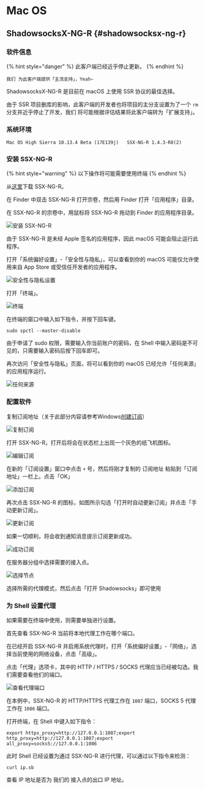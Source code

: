 # Mac OS

## ShadowsocksX-NG-R {#shadowsocksx-ng-r}

### 软件信息

{% hint style="danger" %}
此客户端已经近乎停止更新。
{% endhint %}

`我们 为此客户端提供「主流支持」，Yeah~`

ShadowsocksX-NG-R 是目前在 macOS 上使用 SSR 协议的最佳选择。

由于 SSR 项目删库的影响，此客户端的开发者也将项目的主分支设置为了一个 `rm` 分支并近乎停止了开发，我们 将可能根据评估结果将此客户端转为「扩展支持」。

### 系统环境

`Mac OS High Sierra 10.13.4 Beta (17E139j)  
SSX-NG-R 1.4.3-R8(2)`

### 安装 SSX-NG-R

{% hint style="warning" %}
以下操作将可能需要使用终端
{% endhint %}

从[这里](https://github.com/qinyuhang/ShadowsocksX-NG-R/releases/download/1.4.3-R8-build3/ShadowsocksX-NG-R8.dmg)下载 SSX-NG-R。

在 Finder 中双击 SSX-NG-R 打开宗卷，然后用 Finder 打开「应用程序」目录。  


在 SSX-NG-R 的宗卷中，用鼠标将 SSX-NG-R 拖动到 Finder 的应用程序目录。

![&#x5B89;&#x88C5; SSX-NG-R](https://rixcloud-1255365801.file.myqcloud.com/image/ec6iv.png)

由于 SSX-NG-R 是未经 Apple 签名的应用程序，因此 macOS 可能会阻止运行此程序。

打开「系统偏好设置」-「安全性与隐私」，可以查看到你的 macOS 可能仅允许使用来自 App Store 或受信任开发者的应用程序。

![&#x5B89;&#x5168;&#x6027;&#x4E0E;&#x9690;&#x79C1;&#x8BBE;&#x7F6E;](https://rixcloud-1255365801.file.myqcloud.com/image/jfntg.png)

打开「终端」。

![&#x7EC8;&#x7AEF;](https://rixcloud-1255365801.file.myqcloud.com/image/qigzs.png)

在终端的窗口中输入如下指令，并按下回车键。

```text
sudo spctl --master-disable
```

由于申请了 sudo 权限，需要输入你当前账户的密码，在 Shell 中输入密码是不可见的，只需要输入密码后按下回车即可。

再次访问「安全性与隐私」页面，将可以看到你的 macOS 已经允许「任何来源」的应用程序运行。

![&#x4EFB;&#x4F55;&#x6765;&#x6E90;](https://rixcloud-1255365801.file.myqcloud.com/image/jgkvg.png)

### 配置软件

复制订阅地址（关于此部分内容请参考Windows[创建订阅](https://doc.biwcloud.com/windows#chuang-jian-ding-yue-lian-jie)）

![&#x590D;&#x5236;&#x8BA2;&#x9605;](.gitbook/assets/image%20%288%29.png)

打开 SSX-NG-R，打开后将会在状态栏上出现一个灰色的纸飞机图标。

![&#x7F16;&#x8F91;&#x8BA2;&#x9605;](.gitbook/assets/image%20%2814%29.png)

在新的「订阅设置」窗口中点击 `+` 号，然后将刚才复制的 订阅地址 粘贴到「订阅地址」一栏上。点击「OK」

![&#x6DFB;&#x52A0;&#x8BA2;&#x9605;](.gitbook/assets/image%20%2810%29.png)

再次点击 SSX-NG-R 的图标，如图所示勾选「打开时自动更新订阅」并点击「手动更新订阅」。

![&#x66F4;&#x65B0;&#x8BA2;&#x9605;](.gitbook/assets/image%20%2820%29.png)

如果一切顺利，将会收到通知消息提示订阅更新成功。

![&#x6210;&#x529F;&#x8BA2;&#x9605;](.gitbook/assets/image%20%2813%29.png)

在服务器分组中选择需要的接入点。  


![&#x9009;&#x62E9;&#x8282;&#x70B9;](.gitbook/assets/image%20%2819%29.png)

选择所需的代理模式，然后点击「打开 Shadowsocks」即可使用

### 为 Shell 设置代理

如果需要在终端中使用，则需要单独进行设置。

首先查看 SSX-NG-R 当前将本地代理工作在哪个端口。

在已经开启 SSX-NG-R 并启用系统代理时，打开「系统偏好设置」-「网络」，选择当前使用的网络设备，点击「高级」。

点击「代理」选项卡，其中的 HTTP / HTTPS / SOCKS 代理应当已经被勾选。我们需要查看他们的端口。

![&#x67E5;&#x770B;&#x4EE3;&#x7406;&#x7AEF;&#x53E3;](https://rixcloud-1255365801.file.myqcloud.com/image/5geaj.png)

在本例中，SSX-NG-R 的 HTTP/HTTPS 代理工作在 `1087` 端口，SOCKS 5 代理工作在 `1086` 端口。

打开终端，在 Shell 中键入如下指令：

```text
export https_proxy=http://127.0.0.1:1087;export http_proxy=http://127.0.0.1:1087;export all_proxy=socks5://127.0.0.1:1086
```

此时 Shell 已经设置为通过 SSX-NG-R 进行代理，可以通过以下指令来检测：

```text
curl ip.sb
```

查看 IP 地址是否为 我们的 接入点的出口 IP 地址。



